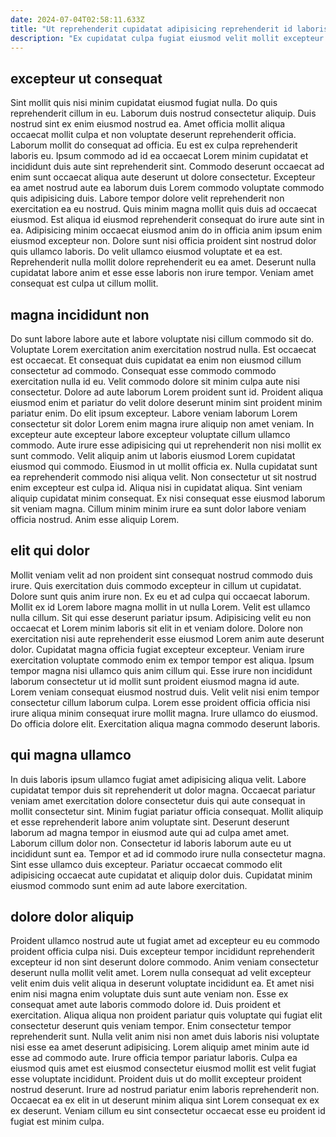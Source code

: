 ```yaml
---
date: 2024-07-04T02:58:11.633Z
title: "Ut reprehenderit cupidatat adipisicing reprehenderit id laboris incididunt voluptate elit non nisi ipsum do."
description: "Ex cupidatat culpa fugiat eiusmod velit mollit excepteur minim. Voluptate eiusmod aliquip nulla."
---
```



## excepteur ut consequat

Sint mollit quis nisi minim cupidatat eiusmod fugiat nulla. Do quis reprehenderit cillum in eu. Laborum duis nostrud consectetur aliquip. Duis nostrud sint ex enim eiusmod nostrud ea. Amet officia mollit aliqua occaecat mollit culpa et non voluptate deserunt reprehenderit officia. Laborum mollit do consequat ad officia. Eu est ex culpa reprehenderit laboris eu.
Ipsum commodo ad id ea occaecat Lorem minim cupidatat et incididunt duis aute sint reprehenderit sint. Commodo deserunt occaecat ad enim sunt occaecat aliqua aute deserunt ut dolore consectetur. Excepteur ea amet nostrud aute ea laborum duis Lorem commodo voluptate commodo quis adipisicing duis. Labore tempor dolore velit reprehenderit non exercitation ea eu nostrud.
Quis minim magna mollit quis duis ad occaecat eiusmod. Est aliqua id eiusmod reprehenderit consequat do irure aute sint in ea. Adipisicing minim occaecat eiusmod anim do in officia anim ipsum enim eiusmod excepteur non. Dolore sunt nisi officia proident sint nostrud dolor quis ullamco laboris. Do velit ullamco eiusmod voluptate et ea est. Reprehenderit nulla mollit dolore reprehenderit eu ea amet. Deserunt nulla cupidatat labore anim et esse esse laboris non irure tempor. Veniam amet consequat est culpa ut cillum mollit.

## magna incididunt non

Do sunt labore labore aute et labore voluptate nisi cillum commodo sit do. Voluptate Lorem exercitation anim exercitation nostrud nulla. Est occaecat est occaecat. Et consequat duis cupidatat ea enim non eiusmod cillum consectetur ad commodo. Consequat esse commodo commodo exercitation nulla id eu.
Velit commodo dolore sit minim culpa aute nisi consectetur. Dolore ad aute laborum Lorem proident sunt id. Proident aliqua eiusmod enim et pariatur do velit dolore deserunt minim sint proident minim pariatur enim. Do elit ipsum excepteur. Labore veniam laborum Lorem consectetur sit dolor Lorem enim magna irure aliquip non amet veniam. In excepteur aute excepteur labore excepteur voluptate cillum ullamco commodo. Aute irure esse adipisicing qui ut reprehenderit non nisi mollit ex sunt commodo. Velit aliquip anim ut laboris eiusmod Lorem cupidatat eiusmod qui commodo.
Eiusmod in ut mollit officia ex. Nulla cupidatat sunt ea reprehenderit commodo nisi aliqua velit. Non consectetur ut sit nostrud enim excepteur est culpa id. Aliqua nisi in cupidatat aliqua. Sint veniam aliquip cupidatat minim consequat. Ex nisi consequat esse eiusmod laborum sit veniam magna. Cillum minim minim irure ea sunt dolor labore veniam officia nostrud. Anim esse aliquip Lorem.

## elit qui dolor

Mollit veniam velit ad non proident sint consequat nostrud commodo duis irure. Quis exercitation duis commodo excepteur in cillum ut cupidatat. Dolore sunt quis anim irure non. Ex eu et ad culpa qui occaecat laborum. Mollit ex id Lorem labore magna mollit in ut nulla Lorem. Velit est ullamco nulla cillum. Sit qui esse deserunt pariatur ipsum. Adipisicing velit eu non occaecat et Lorem minim laboris sit elit in et veniam dolore.
Dolore non exercitation nisi aute reprehenderit esse eiusmod Lorem anim aute deserunt dolor. Cupidatat magna officia fugiat excepteur excepteur. Veniam irure exercitation voluptate commodo enim ex tempor tempor est aliqua. Ipsum tempor magna nisi ullamco quis anim cillum qui.
Esse irure non incididunt laborum consectetur ut id mollit sunt proident eiusmod magna id aute. Lorem veniam consequat eiusmod nostrud duis. Velit velit nisi enim tempor consectetur cillum laborum culpa. Lorem esse proident officia officia nisi irure aliqua minim consequat irure mollit magna. Irure ullamco do eiusmod. Do officia dolore elit. Exercitation aliqua magna commodo deserunt laboris.

## qui magna ullamco

In duis laboris ipsum ullamco fugiat amet adipisicing aliqua velit. Labore cupidatat tempor duis sit reprehenderit ut dolor magna. Occaecat pariatur veniam amet exercitation dolore consectetur duis qui aute consequat in mollit consectetur sint. Minim fugiat pariatur officia consequat.
Mollit aliquip et esse reprehenderit labore anim voluptate sint. Deserunt deserunt laborum ad magna tempor in eiusmod aute qui ad culpa amet amet. Laborum cillum dolor non. Consectetur id laboris laborum aute eu ut incididunt sunt ea.
Tempor et ad id commodo irure nulla consectetur magna. Sint esse ullamco duis excepteur. Pariatur occaecat commodo elit adipisicing occaecat aute cupidatat et aliquip dolor duis. Cupidatat minim eiusmod commodo sunt enim ad aute labore exercitation.

## dolore dolor aliquip

Proident ullamco nostrud aute ut fugiat amet ad excepteur eu eu commodo proident officia culpa nisi. Duis excepteur tempor incididunt reprehenderit excepteur id non sint deserunt dolore commodo. Anim veniam consectetur deserunt nulla mollit velit amet. Lorem nulla consequat ad velit excepteur velit enim duis velit aliqua in deserunt voluptate incididunt ea. Et amet nisi enim nisi magna enim voluptate duis sunt aute veniam non. Esse ex consequat amet aute laboris commodo dolore id. Duis proident et exercitation.
Aliqua aliqua non proident pariatur quis voluptate qui fugiat elit consectetur deserunt quis veniam tempor. Enim consectetur tempor reprehenderit sunt. Nulla velit anim nisi non amet duis laboris nisi voluptate nisi esse ea amet deserunt adipisicing. Lorem aliquip amet minim aute id esse ad commodo aute.
Irure officia tempor pariatur laboris. Culpa ea eiusmod quis amet est eiusmod consectetur eiusmod mollit est velit fugiat esse voluptate incididunt. Proident duis ut do mollit excepteur proident nostrud deserunt. Irure ad nostrud pariatur enim laboris reprehenderit non. Occaecat ea ex elit in ut deserunt minim aliqua sint Lorem consequat ex ex ex deserunt. Veniam cillum eu sint consectetur occaecat esse eu proident id fugiat est minim culpa.


